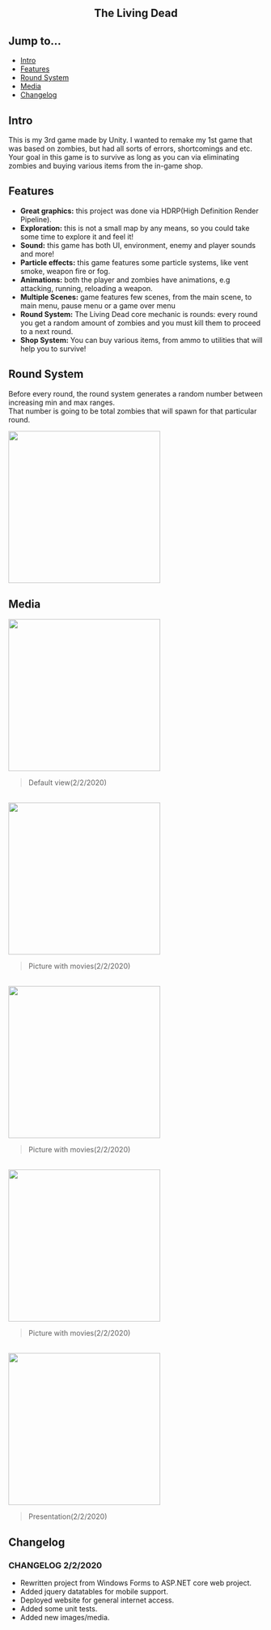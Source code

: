 <div align="center">
  <h2>The Living Dead</h2>
</div>

## Jump to...

  - [Intro](#intro)
  - [Features](#features)
  - [Round System](#roundsystem)
  - [Media](#media)
  - [Changelog](#changelog)

## <a name="Intro"></a>Intro

<p>This is my 3rd game made by Unity. I wanted to remake my 1st game that was based on zombies, but had all sorts of errors, shortcomings and etc.<br>
Your goal in this game is to survive as long as you can via eliminating zombies and buying various items from the in-game shop.
</p>



## <a name="Features"></a>Features

<ul>
 <li><b>Great graphics:</b> this project was done via HDRP(High Definition Render Pipeline).</li>
  <li><b>Exploration:</b> this is not a small map by any means, so you could take some time to explore it and feel it!</li>
  <li><b>Sound:</b> this game has both UI, environment, enemy and player sounds and more!</li>
  <li><b>Particle effects:</b> this game features some particle systems, like vent smoke, weapon fire or fog.</li>
  <li><b>Animations:</b> both the player and zombies have animations, e.g attacking, running, reloading a weapon.</li>
  <li><b>Multiple Scenes:</b> game features few scenes, from the main scene, to main menu, pause menu or a game over menu</li>
  <li><b>Round System:</b> The Living Dead core mechanic is rounds: every round you get a random amount of zombies and you must kill them to proceed to a next round.</li>
 <li><b>Shop System:</b> You can buy various items, from ammo to utilities that will help you to survive!</li>
</ul>

## <a name="Round System"></a>Round System
<p>Before every round, the round system generates a random number between increasing min and max ranges.<br>
That number is going to be total zombies that will spawn for that particular round.</p>

<a target="_blank" href="https://github.com/GintasS/MovieRatings/blob/master/images/image1.JPG">
  <img src="https://github.com/GintasS/MovieRatings/blob/master/images/image1.JPG" height="300" style="max-width:100%;"></img>
</a>


## <a name="Media"></a>Media

<a target="_blank" href="https://github.com/GintasS/MovieRatings/blob/master/images/image1.JPG">
  <img src="https://github.com/GintasS/MovieRatings/blob/master/images/image1.JPG" height="300" style="max-width:100%;"></img>
</a>
<blockquote>Default view(2/2/2020)</blockquote>
<br>
<a target="_blank" href="https://github.com/GintasS/MovieRatings/blob/master/images/image2.JPG">
  <img src="https://github.com/GintasS/MovieRatings/blob/master/images/image2.JPG" height="300" style="max-width:100%;"></img>
</a>
<blockquote>Picture with movies(2/2/2020)</blockquote>

<br>
<a target="_blank" href="https://github.com/GintasS/MovieRatings/blob/master/images/image3.JPG">
  <img src="https://github.com/GintasS/MovieRatings/blob/master/images/image3.JPG" height="300" style="max-width:100%;"></img>
</a>
<blockquote>Picture with movies(2/2/2020)</blockquote>

<br>
<a target="_blank" href="https://github.com/GintasS/MovieRatings/blob/master/images/image4.JPG">
  <img src="https://github.com/GintasS/MovieRatings/blob/master/images/image4.JPG" height="300" style="max-width:100%;"></img>
</a>
<blockquote>Picture with movies(2/2/2020)</blockquote>

<br>
<a target="_blank" href="https://github.com/GintasS/MovieRatings/blob/master/images/jTmOUFCuvT.gif">
  <img src="https://github.com/GintasS/MovieRatings/blob/master/images/jTmOUFCuvT.gif" height="300" style="max-width:100%;"></img>
</a>
<blockquote>Presentation(2/2/2020)</blockquote>

## <a name="Changelog"></a>Changelog

<h3>CHANGELOG 2/2/2020</h3>
<ul>
  <li>Rewritten project from Windows Forms to ASP.NET core web project.</li>
  <li>Added jquery datatables for mobile support.</li>
  <li>Deployed website for general internet access.</li>
  <li>Added some unit tests.</li>
  <li>Added new images/media.</li>
</ul>
